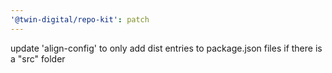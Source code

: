 ```yaml
---
'@twin-digital/repo-kit': patch
---
```


update 'align-config' to only add dist entries to package.json files if there is a "src" folder
